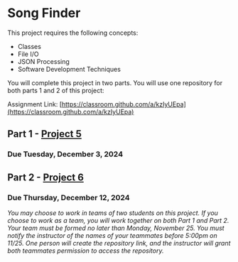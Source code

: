 # Song Finder 

This project requires the following concepts:

- Classes
- File I/O
- JSON Processing
- Software Development Techniques

You will complete this project in two parts. You will use one repository for
both parts 1 and 2 of this project:

Assignment Link: [https://classroom.github.com/a/kzIyUEpa](https://classroom.github.com/a/kzIyUEpa)

## Part 1 - [Project 5](PART1.md)
### Due Tuesday, December 3, 2024

## Part 2 - [Project 6](PART2.md)
### Due Thursday, December 12, 2024

*You may choose to work in teams of two students on this project. If you choose
to work as a team, you will work together on both Part 1 and Part 2. Your team
must be formed no later than Monday, November 25. You must notify the instructor
of the names of your teammates before 5:00pm on 11/25. One person will
create the repository link, and the instructor will grant both teammates
permission to access the repository.*

